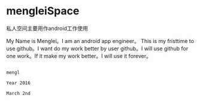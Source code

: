 # mengleiSpace
私人空间主要用作android工作使用

My Name is Menglei。I am an android app engineer。 This is my fristtime to use github。I want do my work better by user github。I will use github for one work。If it make my work better。I will use it forever。




                                                                                                                        mengl
                                                                                                                        Year 2016
                                                                                                                        March 2nd
